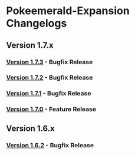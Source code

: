 # Pokeemerald-Expansion Changelogs

## Version 1.7.x
### [Version 1.7.3](docs/changelogs/1.7.3.md) - Bugfix Release
### [Version 1.7.2](docs/changelogs/1.7.2.md) - Bugfix Release
### [Version 1.7.1](docs/changelogs/1.7.1.md) - Bugfix Release
### [Version 1.7.0](docs/changelogs/1.7.0.md) - Feature Release

## Version 1.6.x
### [Version 1.6.2](docs/changelogs/1.6.2.md) - Bugfix Release
